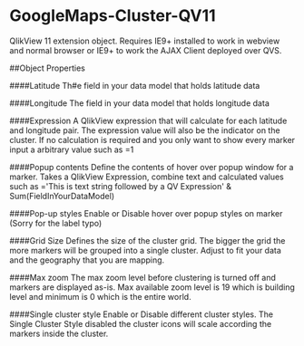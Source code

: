GoogleMaps-Cluster-QV11
=======================

QlikView 11 extension object.
Requires IE9+ installed to work in webview and normal browser or IE9+ to work the AJAX Client deployed over QVS.

##Object Properties

####Latitude
Th#e field in your data model that holds latitude data

####Longitude
The field in your data model that holds longitude data

####Expression
A QlikView expression that will calculate for each latitude and longitude pair.
The expression value will also be the indicator on the cluster. If no calculation is required and you only want to show every marker input a arbitrary value such as =1

####Popup contents
Define the contents of hover over popup window for a marker.
Takes a QlikView Expression, combine text and calculated values such as ='This is text string followed by a QV Expression' & Sum(FieldInYourDataModel)

####Pop-up styles
Enable or Disable hover over popup styles on marker (Sorry for the label typo)

####Grid Size
Defines the size of the cluster grid. The bigger the grid the more markers will be grouped into a single cluster.
Adjust to fit your data and the geography that you are mapping.

####Max zoom
The max zoom level before clustering is turned off and markers are displayed as-is.
Max available zoom level is 19 which is building level and minimum is 0 which is the entire world.

####Single cluster style
Enable or Disable different cluster styles. The Single Cluster Style disabled the cluster icons will scale according the markers inside the cluster.
